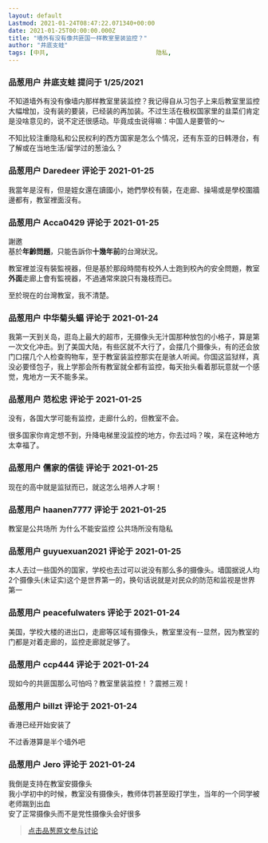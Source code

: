 ```yaml
---
layout: default
Lastmod: 2021-01-24T08:47:22.071340+00:00
date: 2021-01-25T00:00:00.000Z
title: "墙外有没有像共匪国一样教室里装监控？"
author: "井底支蛙"
tags: [中共,								隐私,								监控,								外国,								一九八四,								墙外]
---
```



### 品葱用户 **井底支蛙** 提问于 1/25/2021
    
不知道墙外有没有像墙内那样教室里装监控？我记得自从习包子上来后教室里监控大幅增加，没有装的要装，已经装的再加装。不过生活在极权国家里的韭菜们肯定是没啥意见的，说不定还很感动。毕竟成虫说得嘛：中国人是要管的～  
  
不知比较注重隐私和公民权利的西方国家是怎么个情况，还有东亚的日韩港台，有了解或在当地生活/留学过的葱油么？
    
                

### 品葱用户 **Daredeer** 评论于 2021-01-25
        
我當年是沒有，但是姪女還在讀國小，她們學校有裝，在走廊、操場或是學校圍牆邊都有，教室裡面沒有。
        
                

### 品葱用户 **Acca0429** 评论于 2021-01-25
        
謝邀  
基於**年齡問題**，只能告訴你**十幾年前**的台灣狀況。  
  
教室裡並沒有裝監視器，但是基於那段時間有校外人士跑到校內的安全問題，教室**外面**走廊上會有監視器，不過通常來說只有幾枝而已。  
  
至於現在的台灣教室，我不清楚。
        
                

### 品葱用户 **中华菊头蝠** 评论于 2021-01-24
        
我第一天到关岛，逛岛上最大的超市，无摄像头无汁国那种放包的小格子，算是第一次文化冲击。到了美国大陆，有些区就不大行了，会摆几个摄像头，有的还会放门口摆几个人检查购物车，至于教室装监控那实在是骇人听闻。你国这监狱样，真没必要怪包子，我上学那会所有教室就全都有监控，每天抬头看着那玩意就一个感觉，鬼地方一天不能多呆。
        
                

### 品葱用户 **范松忠** 评论于 2021-01-25
        
没有，各国大学可能有监控，走廊什么的，但教室不会。  
  
很多国家你肯定想不到，升降电梯里没监控的地方，你去过吗？唉，呆在这种地方太幸福了。
        
                

### 品葱用户 **儒家的信徒** 评论于 2021-01-25
        
现在的高中就是监狱而已，就这怎么培养人才啊！
        
                

### 品葱用户 **haanen7777** 评论于 2021-01-25
        
教室是公共场所 为什么不能安监控 公共场所没有隐私
        
                

### 品葱用户 **guyuexuan2021** 评论于 2021-01-25
        
本人去过一些国外的国家，学校也去过可以说没有那么多的摄像头。墙国据说人均2个摄像头(未证实)这个是世界第一的，换句话说就是对民众的防范和监视是世界第一
        
                

### 品葱用户 **peacefulwaters** 评论于 2021-01-24
        
美国，学校大楼的进出口，走廊等区域有摄像头，教室里没有--显然，因为教室的门都是对着走廊的，监控走廊就足够了。
        
                

### 品葱用户 **ccp444** 评论于 2021-01-24
        
现如今的共匪国那么可怕吗？教室里装监控！？震撼三观！
        
                

### 品葱用户 **billzt** 评论于 2021-01-24
        
香港已经开始安装了  
  
不过香港算是半个墙外吧
        
                

### 品葱用户 **Jero** 评论于 2021-01-24
        
我倒是支持在教室安摄像头  
我小学初中的时候，教室没有摄像头，教师体罚甚至殴打学生，当年的一个同学被老师踹到出血  
安了正常摄像头而不是党性摄像头会好很多
        
                





> [点击品葱原文参与讨论](https://pincong.rocks/question/35828)

